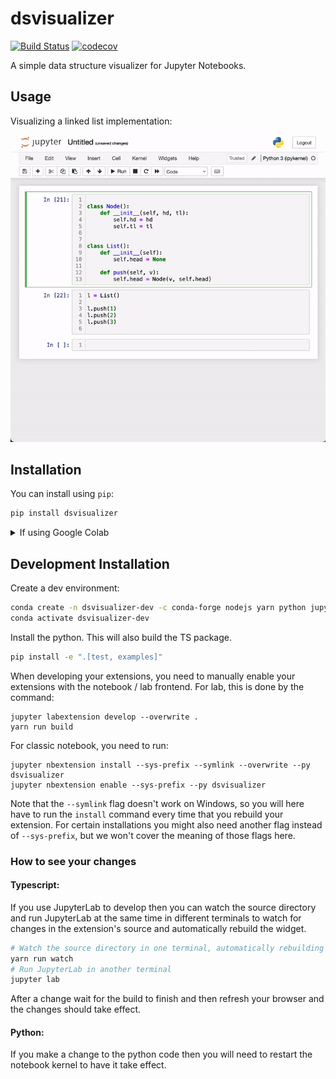 
# dsvisualizer

[![Build Status](https://travis-ci.org/romero-jose/dsvisualizer.svg?branch=master)](https://travis-ci.org/romero-jose/dsvisualizer)
[![codecov](https://codecov.io/gh/romero-jose/dsvisualizer/branch/master/graph/badge.svg)](https://codecov.io/gh/romero-jose/dsvisualizer)


A simple data structure visualizer for Jupyter Notebooks.

## Usage

Visualizing a linked list implementation:

![Usage](usage.gif)

## Installation

You can install using `pip`:

```bash
pip install dsvisualizer
```

<details>
<summary>If using Google Colab</summary>

You need to run the following snippet to enabe custom widgets.

```py
from google.colab import output
output.enable_custom_widget_manager()
```
</details>

## Development Installation

Create a dev environment:
```bash
conda create -n dsvisualizer-dev -c conda-forge nodejs yarn python jupyterlab
conda activate dsvisualizer-dev
```

Install the python. This will also build the TS package.
```bash
pip install -e ".[test, examples]"
```

When developing your extensions, you need to manually enable your extensions with the
notebook / lab frontend. For lab, this is done by the command:

```
jupyter labextension develop --overwrite .
yarn run build
```

For classic notebook, you need to run:

```
jupyter nbextension install --sys-prefix --symlink --overwrite --py dsvisualizer
jupyter nbextension enable --sys-prefix --py dsvisualizer
```

Note that the `--symlink` flag doesn't work on Windows, so you will here have to run
the `install` command every time that you rebuild your extension. For certain installations
you might also need another flag instead of `--sys-prefix`, but we won't cover the meaning
of those flags here.

### How to see your changes
#### Typescript:
If you use JupyterLab to develop then you can watch the source directory and run JupyterLab at the same time in different
terminals to watch for changes in the extension's source and automatically rebuild the widget.

```bash
# Watch the source directory in one terminal, automatically rebuilding when needed
yarn run watch
# Run JupyterLab in another terminal
jupyter lab
```

After a change wait for the build to finish and then refresh your browser and the changes should take effect.

#### Python:
If you make a change to the python code then you will need to restart the notebook kernel to have it take effect.
